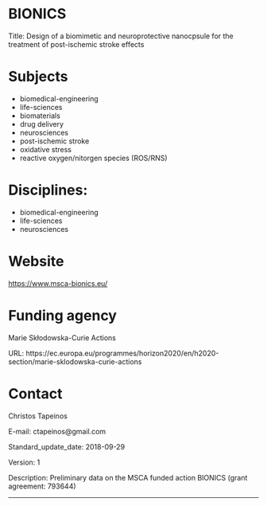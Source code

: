 # BIONICS
Title: Design of a biomimetic and neuroprotective nanocpsule for the treatment of post-ischemic stroke effects


# Subjects
  - biomedical-engineering
  - life-sciences
  - biomaterials
  - drug delivery
  - neurosciences
  - post-ischemic stroke
  - oxidative stress
  - reactive oxygen/nitorgen species (ROS/RNS)
  
# Disciplines:
  - biomedical-engineering
  - life-sciences
  - neurosciences

# Website
https://www.msca-bionics.eu/

# Funding agency
 <p> Marie Skłodowska-Curie Actions <p>
 <p> URL: https://ec.europa.eu/programmes/horizon2020/en/h2020-section/marie-sklodowska-curie-actions <p>

# Contact
Christos Tapeinos
<p> E-mail: ctapeinos@gmail.com <p>
<p> Standard_update_date: 2018-09-29 <p>
<p> Version: 1 <p>
<p>Description: Preliminary data on the MSCA funded action BIONICS (grant agreement: 793644) <p>
 
 
---
